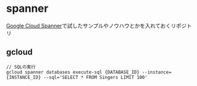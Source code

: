 # spanner
[Google Cloud Spanner](https://cloud.google.com/spanner/docs)で試したサンプルやノウハウとかを入れておくリポジトリ

## gcloud

```
// SQLの実行
gcloud spanner databases execute-sql {DATABASE_ID} --instance={INSTANCE_ID} --sql='SELECT * FROM Singers LIMIT 100'
```
